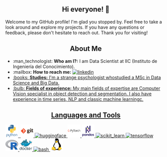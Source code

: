 <div>
    <h2 align="center">Hi everyone! 👋</h2>
    Welcome to my GitHub profile! I'm glad you stopped by. Feel free to take a look around and explore my projects. If you have any questions or  feedback, please don't hesitate to reach out. Thank you for visiting!
  </div>

<div>
    <h2 align="center">About Me</h2>
   <ul>
    <li>:man_technologist: <strong>Who am I?:</strong> I am Data Scientist at IIC (Instituto de Ingeniería del Conocimiento).</li>
    <li>:mailbox: <strong>How to reach me:</strong> <a href="https://www.linkedin.com/in/miguelsancheznovo/" target="_blank"> <img src="https://img.shields.io/badge/LinkedIn-blue?style=flat&logo=Linkedin&logoColor=white" title="linkedin"/>
    <li>:books: <strong>Studies:</strong> I'm a strange psychologist whostudied a MSc in Data Science and Big Data.
    <li>:bulb: <strong>Fields of experience:</strong> My main fields of expertise are Computer Vision specialist in object detection and segmentation. I also have experience in time series, NLP and classic machine learningc.
  </ul>
  </div>
<div>
    <h2 align="center">Languages and Tools</h2>
    <a href="https://www.python.org" target="_blank"> <img src="https://github.com/devicons/devicon/blob/master/icons/python/python-original-wordmark.svg" title="Python" alt="Python" width="40" height="40"/>&nbsp;
    <img src="https://github.com/devicons/devicon/blob/master/icons/git/git-original-wordmark.svg" title="Git" **alt="Git" width="40" height="40"/>
    <a href="https://huggingface.co/" target="_blank"> <img src="https://huggingface.co/front/assets/huggingface_logo.svg" alt="huggingface" width="40" height="40"/>
    <a href="https://pytorch.org/" target="_blank"> <img src="https://github.com/devicons/devicon/blob/master/icons/pytorch/pytorch-original-wordmark.svg" title="Pytorch" **alt="Pytorch" width="40" height="40"/>
    <a href="https://git-scm.com/" target="_blank"> <img src="https://github.com/devicons/devicon/blob/master/icons/pandas/pandas-original-wordmark.svg" title="Git" **alt="Git" width="40" height="40"/>
    <a href="https://scikit-learn.org/" target="_blank"> <img src="https://upload.wikimedia.org/wikipedia/commons/0/05/Scikit_learn_logo_small.svg" alt="scikit_learn" width="40" height="40"/>
    <a href="https://www.tensorflow.org" target="_blank"> <img src="https://www.vectorlogo.zone/logos/tensorflow/tensorflow-icon.svg" alt="tensorflow" width="40" height="40"/>
    <a href="https://www.r-project.org/" target="_blank"> <img src="https://github.com/devicons/devicon/blob/master/icons/r/r-original.svg" title="R" **alt="R" width="40" height="40"/>
    <a href="https://www.docker.com/" target="_blank"> <img src="https://github.com/devicons/devicon/blob/master/icons/docker/docker-original-wordmark.svg" title="Git" **alt="Git" width="40" height="40"/>
    <a href="https://www.gnu.org/software/bash/" target="_blank"> <img src="https://www.vectorlogo.zone/logos/gnu_bash/gnu_bash-icon.svg" alt="bash"  width="40" height="40"/> </a> <a href="https://www.docker.com/" target="_blank"> 
    <a href="https://www.linux.org/" target="_blank"> <img src="https://raw.githubusercontent.com/devicons/devicon/master/icons/linux/linux-original.svg" alt="linux" width="40" height="40"/>
  </div>

